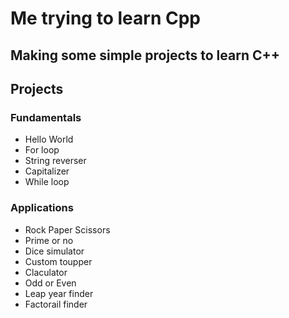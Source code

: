 # Me trying to learn Cpp

## Making some simple projects to learn C++

## Projects

### Fundamentals

* Hello World
* For loop
* String reverser
* Capitalizer
* While loop

### Applications

* Rock Paper Scissors
* Prime or no
* Dice simulator
* Custom toupper
* Claculator
* Odd or Even
* Leap year finder
* Factorail finder
